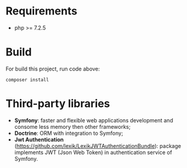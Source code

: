 
# Requirements
- php >= 7.2.5
# Build
For build this project, run code above:
```
composer install
```
# Third-party libraries
- **Symfony**: faster and flexible web applications development and consome less memory then other frameworks;
- **Doctrine**: ORM with integration to Symfony;
- **Jwt Authentication** (https://github.com/lexik/LexikJWTAuthenticationBundle): package implements JWT (Json Web Token) in authentication service of Symfony.
